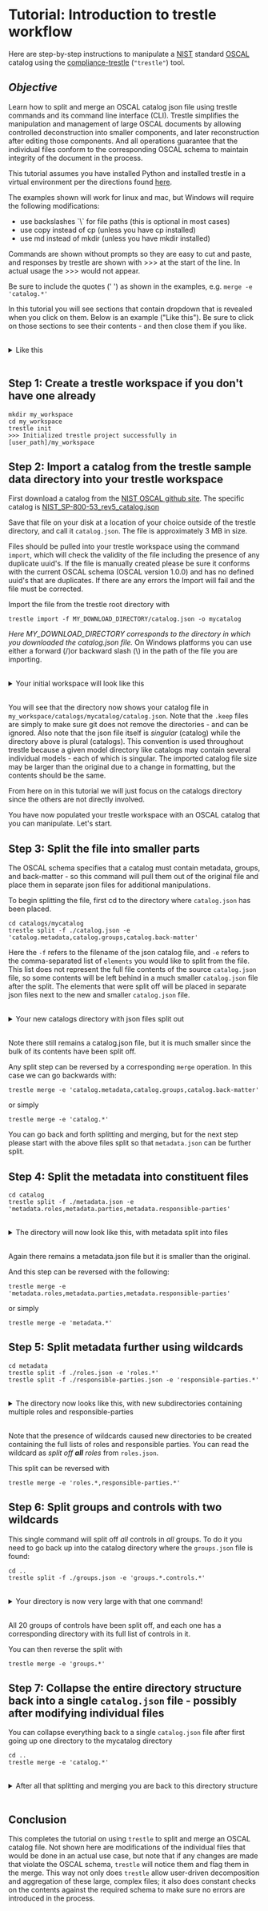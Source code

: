 # Tutorial: Introduction to trestle workflow

Here are step-by-step instructions to manipulate a [NIST](https://www.nist.gov/) standard [OSCAL](https://pages.nist.gov/OSCAL/) catalog using the [compliance-trestle](https://ibm.github.io/compliance-trestle/) (`"trestle"`) tool.

## *Objective*

Learn how to split and merge an OSCAL catalog json file using trestle commands and its command line interface (CLI).  Trestle simplifies the manipulation and management of large OSCAL documents by allowing controlled deconstruction into smaller components, and later reconstruction after editing those components.  And all operations guarantee that the individual files conform to the corresponding OSCAL schema to maintain integrity of the document in the process.

This tutorial assumes you have installed Python and installed trestle in a virtual environment per the directions found [here](../python_trestle_setup.md).

The examples shown will work for linux and mac, but Windows will require the following modifications:

<ul>
<li>use backslashes `\` for file paths (this is optional in most cases)
<li>use copy instead of cp (unless you have cp installed)
<li>use md instead of mkdir (unless you have mkdir installed)
</ul>

Commands are shown without prompts so they are easy to cut and paste, and responses by trestle are shown with >>> at the start of the line.  In actual usage the >>> would not appear.

Be sure to include the quotes (' ') as shown in the examples, e.g. ```merge -e 'catalog.*'```

In this tutorial you will see sections that contain dropdown that is revealed when you click on them.  Below is an example ("Like this").  Be sure to click on those sections to see their contents - and then close them if you like.

<br>
<details>
<summary>Like this</summary>

```

more
information
in
here

```

</details>
<br>

## Step 1: Create a trestle workspace if you don't have one already

```
mkdir my_workspace
cd my_workspace
trestle init
>>> Initialized trestle project successfully in [user_path]/my_workspace
```

## Step 2: Import a catalog from the trestle sample data directory into your trestle workspace

First download a catalog from the [NIST OSCAL github site](https://github.com/usnistgov/OSCAL).  The specific catalog is [NIST_SP-800-53_rev5_catalog.json](https://raw.githubusercontent.com/usnistgov/oscal-content/master/nist.gov/SP800-53/rev5/json/NIST_SP-800-53_rev5_catalog.json)

Save that file on your disk at a location of your choice outside of the trestle directory, and call it `catalog.json`.  The file is approximately 3 MB in size.

Files should be pulled into your trestle workspace using the command `import`, which will check the
validity of the file including the presence of any duplicate uuid's.  If the file is manually created
please be sure it conforms with the current OSCAL schema (OSCAL version 1.0.0) and has no defined uuid's that are duplicates.
If there are any errors the Import will fail and the file must be corrected.

Import the file from the trestle root directory with

```
trestle import -f MY_DOWNLOAD_DIRECTORY/catalog.json -o mycatalog
```

*Here MY_DOWNLOAD_DIRECTORY corresponds to the directory in which you downloaded the catalog.json file.*  On Windows platforms you can use either a forward (/)or backward slash (\\) in the path of the file you are importing.

<br>
<details>
<summary>Your initial workspace will look like this</summary>

```
my_workspace
 ┣ .trestle
 ┃ ┣ .keep
 ┃ ┗ config.ini
 ┣ assessment-plans
 ┃ ┗ .keep
 ┣ assessment-results
 ┃ ┗ .keep
 ┣ catalogs
 ┃ ┣ mycatalog
 ┃ ┃ ┗ catalog.json
 ┃ ┗ .keep
 ┣ component-definitions
 ┃ ┗ .keep
 ┣ dist
 ┃ ┣ assessment-plans
 ┃ ┃ ┗ .keep
 ┃ ┣ assessment-results
 ┃ ┃ ┗ .keep
 ┃ ┣ catalogs
 ┃ ┃ ┗ .keep
 ┃ ┣ component-definitions
 ┃ ┃ ┗ .keep
 ┃ ┣ plan-of-action-and-milestones
 ┃ ┃ ┗ .keep
 ┃ ┣ profiles
 ┃ ┃ ┗ .keep
 ┃ ┣ system-security-plans
 ┃ ┃ ┗ .keep
 ┃ ┗ target-definitions
 ┃ ┃ ┗ .keep
 ┣ plan-of-action-and-milestones
 ┃ ┗ .keep
 ┣ profiles
 ┃ ┗ .keep
 ┣ system-security-plans
 ┃ ┗ .keep
 ┗ target-definitions
 ┃ ┗ .keep
```

</details>
<br>

You will see that the directory now shows your catalog file in `my_workspace/catalogs/mycatalog/catalog.json`.  Note that the `.keep` files are simply to make sure git does not remove the directories - and can be ignored.  Also note that the json file itself is *singular* (catalog) while the directory above is plural (catalogs).  This convention is used throughout trestle because a given model directory like catalogs may contain several individual models - each of which is singular.  The imported catalog file size may be larger than the original due to a change in formatting, but the contents should be the same.

From here on in this tutorial we will just focus on the catalogs directory since the others are not directly involved.

You have now populated your trestle workspace with an OSCAL catalog that you can manipulate.  Let's start.

## Step 3: Split the file into smaller parts

The OSCAL schema specifies that a catalog must contain metadata, groups, and back-matter - so this command will pull them out of the original file and place them in separate json files for additional manipulations.

To begin splitting the file, first cd to the directory where `catalog.json` has been placed.

```
cd catalogs/mycatalog
trestle split -f ./catalog.json -e 'catalog.metadata,catalog.groups,catalog.back-matter'
```

Here the `-f` refers to the filename of the json catalog file, and `-e` refers to the comma-separated list of `elements` you would like to split from the file.  This list does not represent the full file contents of the source `catalog.json` file, so some contents will be left behind in a much smaller `catalog.json` file after the split.  The elements that were split off will be placed in separate json files next to the new and smaller `catalog.json` file.

<br>
<details>
<summary>Your new catalogs directory with json files split out</summary>

```
catalogs
 ┗ mycatalog
 ┃ ┣ catalog
 ┃ ┃ ┣ back-matter.json
 ┃ ┃ ┣ groups.json
 ┃ ┃ ┗ metadata.json
 ┃ ┗ catalog.json
```

</details>
<br>

Note there still remains a catalog.json file, but it is much smaller since the bulk of its contents have been split off.

Any split step can be reversed by a corresponding `merge` operation.  In this case we can go backwards with:

```
trestle merge -e 'catalog.metadata,catalog.groups,catalog.back-matter'
```

or simply

```
trestle merge -e 'catalog.*'
```

You can go back and forth splitting and merging, but for the next step please start with the above files split so that `metadata.json` can be further split.

## Step 4: Split the metadata into constituent files

```
cd catalog
trestle split -f ./metadata.json -e 'metadata.roles,metadata.parties,metadata.responsible-parties'
```

<br>
<details>
<summary>The directory will now look like this, with metadata split into files</summary>

```

catalogs
 ┗ mycatalog
 ┃ ┣ catalog
 ┃ ┃ ┣ metadata
 ┃ ┃ ┃ ┣ parties.json
 ┃ ┃ ┃ ┣ responsible-parties.json
 ┃ ┃ ┃ ┗ roles.json
 ┃ ┃ ┣ back-matter.json
 ┃ ┃ ┣ groups.json
 ┃ ┃ ┗ metadata.json
 ┃ ┗ catalog.json

```

</details>
<br>

Again there remains a metadata.json file but it is smaller than the original.

And this step can be reversed with the following:

```
trestle merge -e 'metadata.roles,metadata.parties,metadata.responsible-parties'
```

or simply

```
trestle merge -e 'metadata.*'
```

## Step 5: Split metadata further using wildcards

```
cd metadata
trestle split -f ./roles.json -e 'roles.*'
trestle split -f ./responsible-parties.json -e 'responsible-parties.*'
```

<br>
<details>
<summary>The directory now looks like this, with new subdirectories containing multiple roles and responsible-parties</summary>

```

catalogs
 ┗ mycatalog
 ┃ ┣ catalog
 ┃ ┃ ┣ metadata
 ┃ ┃ ┃ ┣ responsible-parties
 ┃ ┃ ┃ ┃ ┣ contact__responsible-party.json
 ┃ ┃ ┃ ┃ ┗ creator__responsible-party.json
 ┃ ┃ ┃ ┣ roles
 ┃ ┃ ┃ ┃ ┣ 00000__role.json
 ┃ ┃ ┃ ┃ ┗ 00001__role.json
 ┃ ┃ ┃ ┗ parties.json
 ┃ ┃ ┣ back-matter.json
 ┃ ┃ ┣ groups.json
 ┃ ┃ ┗ metadata.json
 ┃ ┗ catalog.json

```

</details>
<br>

Note that the presence of wildcards caused new directories to be created containing the full lists of roles and responsible parties.  You can read the wildcard as *split off **all** roles* from `roles.json`.

This split can be reversed with

```
trestle merge -e 'roles.*,responsible-parties.*'
```

## Step 6: Split groups and controls with two wildcards

This single command will split off *all* controls in *all* groups.  To do it you need to go back up into the catalog directory where the `groups.json` file is found:

```
cd ..
trestle split -f ./groups.json -e 'groups.*.controls.*'
```

<br>
<details>
<summary>Your directory is now very large with that one command!</summary>

```

catalogs
 ┗ mycatalog
 ┃ ┣ catalog
 ┃ ┃ ┣ groups
 ┃ ┃ ┃ ┣ 00000__group
 ┃ ┃ ┃ ┃ ┗ controls
 ┃ ┃ ┃ ┃ ┃ ┣ 00000__control.json
 ┃ ┃ ┃ ┃ ┃ ┣ 00001__control.json
 ┃ ┃ ┃ ┃ ┃ ┣ 00002__control.json
 ┃ ┃ ┃ ┃ ┃ ┣ 00003__control.json
 ┃ ┃ ┃ ┃ ┃ ┣ 00004__control.json
 ┃ ┃ ┃ ┃ ┃ ┣ 00005__control.json
 ┃ ┃ ┃ ┃ ┃ ┣ 00006__control.json
 ┃ ┃ ┃ ┃ ┃ ┣ 00007__control.json
 ┃ ┃ ┃ ┃ ┃ ┣ 00008__control.json
 ┃ ┃ ┃ ┃ ┃ ┣ 00009__control.json
 ┃ ┃ ┃ ┃ ┃ ┣ 00010__control.json
 ┃ ┃ ┃ ┃ ┃ ┣ 00011__control.json
 ┃ ┃ ┃ ┃ ┃ ┣ 00012__control.json
 ┃ ┃ ┃ ┃ ┃ ┣ 00013__control.json
 ┃ ┃ ┃ ┃ ┃ ┣ 00014__control.json
 ┃ ┃ ┃ ┃ ┃ ┣ 00015__control.json
 ┃ ┃ ┃ ┃ ┃ ┣ 00016__control.json
 ┃ ┃ ┃ ┃ ┃ ┣ 00017__control.json
 ┃ ┃ ┃ ┃ ┃ ┣ 00018__control.json
 ┃ ┃ ┃ ┃ ┃ ┣ 00019__control.json
 ┃ ┃ ┃ ┃ ┃ ┣ 00020__control.json
 ┃ ┃ ┃ ┃ ┃ ┣ 00021__control.json
 ┃ ┃ ┃ ┃ ┃ ┣ 00022__control.json
 ┃ ┃ ┃ ┃ ┃ ┣ 00023__control.json
 ┃ ┃ ┃ ┃ ┃ ┗ 00024__control.json
 ┃ ┃ ┃ ┣ 00001__group
 ┃ ┃ ┃ ┃ ┗ controls
 ┃ ┃ ┃ ┃ ┃ ┣ 00000__control.json
 ┃ ┃ ┃ ┃ ┃ ┣ 00001__control.json
 ┃ ┃ ┃ ┃ ┃ ┣ 00002__control.json
 ┃ ┃ ┃ ┃ ┃ ┣ 00003__control.json
 ┃ ┃ ┃ ┃ ┃ ┣ 00004__control.json
 ┃ ┃ ┃ ┃ ┃ ┗ 00005__control.json
 ┃ ┃ ┃ ┣ 00002__group
 ┃ ┃ ┃ ┃ ┗ controls
 ┃ ┃ ┃ ┃ ┃ ┣ 00000__control.json
 ┃ ┃ ┃ ┃ ┃ ┣ 00001__control.json
 ┃ ┃ ┃ ┃ ┃ ┣ 00002__control.json
 ┃ ┃ ┃ ┃ ┃ ┣ 00003__control.json
 ┃ ┃ ┃ ┃ ┃ ┣ 00004__control.json
 ┃ ┃ ┃ ┃ ┃ ┣ 00005__control.json
 ┃ ┃ ┃ ┃ ┃ ┣ 00006__control.json
 ┃ ┃ ┃ ┃ ┃ ┣ 00007__control.json
 ┃ ┃ ┃ ┃ ┃ ┣ 00008__control.json
 ┃ ┃ ┃ ┃ ┃ ┣ 00009__control.json
 ┃ ┃ ┃ ┃ ┃ ┣ 00010__control.json
 ┃ ┃ ┃ ┃ ┃ ┣ 00011__control.json
 ┃ ┃ ┃ ┃ ┃ ┣ 00012__control.json
 ┃ ┃ ┃ ┃ ┃ ┣ 00013__control.json
 ┃ ┃ ┃ ┃ ┃ ┣ 00014__control.json
 ┃ ┃ ┃ ┃ ┃ ┗ 00015__control.json
 ┃ ┃ ┃ ┣ 00003__group
 ┃ ┃ ┃ ┃ ┗ controls
 ┃ ┃ ┃ ┃ ┃ ┣ 00000__control.json
 ┃ ┃ ┃ ┃ ┃ ┣ 00001__control.json
 ┃ ┃ ┃ ┃ ┃ ┣ 00002__control.json
 ┃ ┃ ┃ ┃ ┃ ┣ 00003__control.json
 ┃ ┃ ┃ ┃ ┃ ┣ 00004__control.json
 ┃ ┃ ┃ ┃ ┃ ┣ 00005__control.json
 ┃ ┃ ┃ ┃ ┃ ┣ 00006__control.json
 ┃ ┃ ┃ ┃ ┃ ┣ 00007__control.json
 ┃ ┃ ┃ ┃ ┃ ┗ 00008__control.json
 ┃ ┃ ┃ ┣ 00004__group
 ┃ ┃ ┃ ┃ ┗ controls
 ┃ ┃ ┃ ┃ ┃ ┣ 00000__control.json
 ┃ ┃ ┃ ┃ ┃ ┣ 00001__control.json
 ┃ ┃ ┃ ┃ ┃ ┣ 00002__control.json
 ┃ ┃ ┃ ┃ ┃ ┣ 00003__control.json
 ┃ ┃ ┃ ┃ ┃ ┣ 00004__control.json
 ┃ ┃ ┃ ┃ ┃ ┣ 00005__control.json
 ┃ ┃ ┃ ┃ ┃ ┣ 00006__control.json
 ┃ ┃ ┃ ┃ ┃ ┣ 00007__control.json
 ┃ ┃ ┃ ┃ ┃ ┣ 00008__control.json
 ┃ ┃ ┃ ┃ ┃ ┣ 00009__control.json
 ┃ ┃ ┃ ┃ ┃ ┣ 00010__control.json
 ┃ ┃ ┃ ┃ ┃ ┣ 00011__control.json
 ┃ ┃ ┃ ┃ ┃ ┣ 00012__control.json
 ┃ ┃ ┃ ┃ ┃ ┗ 00013__control.json
 ┃ ┃ ┃ ┣ 00005__group
 ┃ ┃ ┃ ┃ ┗ controls
 ┃ ┃ ┃ ┃ ┃ ┣ 00000__control.json
 ┃ ┃ ┃ ┃ ┃ ┣ 00001__control.json
 ┃ ┃ ┃ ┃ ┃ ┣ 00002__control.json
 ┃ ┃ ┃ ┃ ┃ ┣ 00003__control.json
 ┃ ┃ ┃ ┃ ┃ ┣ 00004__control.json
 ┃ ┃ ┃ ┃ ┃ ┣ 00005__control.json
 ┃ ┃ ┃ ┃ ┃ ┣ 00006__control.json
 ┃ ┃ ┃ ┃ ┃ ┣ 00007__control.json
 ┃ ┃ ┃ ┃ ┃ ┣ 00008__control.json
 ┃ ┃ ┃ ┃ ┃ ┣ 00009__control.json
 ┃ ┃ ┃ ┃ ┃ ┣ 00010__control.json
 ┃ ┃ ┃ ┃ ┃ ┣ 00011__control.json
 ┃ ┃ ┃ ┃ ┃ ┗ 00012__control.json
 ┃ ┃ ┃ ┣ 00006__group
 ┃ ┃ ┃ ┃ ┗ controls
 ┃ ┃ ┃ ┃ ┃ ┣ 00000__control.json
 ┃ ┃ ┃ ┃ ┃ ┣ 00001__control.json
 ┃ ┃ ┃ ┃ ┃ ┣ 00002__control.json
 ┃ ┃ ┃ ┃ ┃ ┣ 00003__control.json
 ┃ ┃ ┃ ┃ ┃ ┣ 00004__control.json
 ┃ ┃ ┃ ┃ ┃ ┣ 00005__control.json
 ┃ ┃ ┃ ┃ ┃ ┣ 00006__control.json
 ┃ ┃ ┃ ┃ ┃ ┣ 00007__control.json
 ┃ ┃ ┃ ┃ ┃ ┣ 00008__control.json
 ┃ ┃ ┃ ┃ ┃ ┣ 00009__control.json
 ┃ ┃ ┃ ┃ ┃ ┣ 00010__control.json
 ┃ ┃ ┃ ┃ ┃ ┗ 00011__control.json
 ┃ ┃ ┃ ┣ 00007__group
 ┃ ┃ ┃ ┃ ┗ controls
 ┃ ┃ ┃ ┃ ┃ ┣ 00000__control.json
 ┃ ┃ ┃ ┃ ┃ ┣ 00001__control.json
 ┃ ┃ ┃ ┃ ┃ ┣ 00002__control.json
 ┃ ┃ ┃ ┃ ┃ ┣ 00003__control.json
 ┃ ┃ ┃ ┃ ┃ ┣ 00004__control.json
 ┃ ┃ ┃ ┃ ┃ ┣ 00005__control.json
 ┃ ┃ ┃ ┃ ┃ ┣ 00006__control.json
 ┃ ┃ ┃ ┃ ┃ ┣ 00007__control.json
 ┃ ┃ ┃ ┃ ┃ ┣ 00008__control.json
 ┃ ┃ ┃ ┃ ┃ ┗ 00009__control.json
 ┃ ┃ ┃ ┣ 00008__group
 ┃ ┃ ┃ ┃ ┗ controls
 ┃ ┃ ┃ ┃ ┃ ┣ 00000__control.json
 ┃ ┃ ┃ ┃ ┃ ┣ 00001__control.json
 ┃ ┃ ┃ ┃ ┃ ┣ 00002__control.json
 ┃ ┃ ┃ ┃ ┃ ┣ 00003__control.json
 ┃ ┃ ┃ ┃ ┃ ┣ 00004__control.json
 ┃ ┃ ┃ ┃ ┃ ┣ 00005__control.json
 ┃ ┃ ┃ ┃ ┃ ┗ 00006__control.json
 ┃ ┃ ┃ ┣ 00009__group
 ┃ ┃ ┃ ┃ ┗ controls
 ┃ ┃ ┃ ┃ ┃ ┣ 00000__control.json
 ┃ ┃ ┃ ┃ ┃ ┣ 00001__control.json
 ┃ ┃ ┃ ┃ ┃ ┣ 00002__control.json
 ┃ ┃ ┃ ┃ ┃ ┣ 00003__control.json
 ┃ ┃ ┃ ┃ ┃ ┣ 00004__control.json
 ┃ ┃ ┃ ┃ ┃ ┣ 00005__control.json
 ┃ ┃ ┃ ┃ ┃ ┣ 00006__control.json
 ┃ ┃ ┃ ┃ ┃ ┗ 00007__control.json
 ┃ ┃ ┃ ┣ 00010__group
 ┃ ┃ ┃ ┃ ┗ controls
 ┃ ┃ ┃ ┃ ┃ ┣ 00000__control.json
 ┃ ┃ ┃ ┃ ┃ ┣ 00001__control.json
 ┃ ┃ ┃ ┃ ┃ ┣ 00002__control.json
 ┃ ┃ ┃ ┃ ┃ ┣ 00003__control.json
 ┃ ┃ ┃ ┃ ┃ ┣ 00004__control.json
 ┃ ┃ ┃ ┃ ┃ ┣ 00005__control.json
 ┃ ┃ ┃ ┃ ┃ ┣ 00006__control.json
 ┃ ┃ ┃ ┃ ┃ ┣ 00007__control.json
 ┃ ┃ ┃ ┃ ┃ ┣ 00008__control.json
 ┃ ┃ ┃ ┃ ┃ ┣ 00009__control.json
 ┃ ┃ ┃ ┃ ┃ ┣ 00010__control.json
 ┃ ┃ ┃ ┃ ┃ ┣ 00011__control.json
 ┃ ┃ ┃ ┃ ┃ ┣ 00012__control.json
 ┃ ┃ ┃ ┃ ┃ ┣ 00013__control.json
 ┃ ┃ ┃ ┃ ┃ ┣ 00014__control.json
 ┃ ┃ ┃ ┃ ┃ ┣ 00015__control.json
 ┃ ┃ ┃ ┃ ┃ ┣ 00016__control.json
 ┃ ┃ ┃ ┃ ┃ ┣ 00017__control.json
 ┃ ┃ ┃ ┃ ┃ ┣ 00018__control.json
 ┃ ┃ ┃ ┃ ┃ ┣ 00019__control.json
 ┃ ┃ ┃ ┃ ┃ ┣ 00020__control.json
 ┃ ┃ ┃ ┃ ┃ ┣ 00021__control.json
 ┃ ┃ ┃ ┃ ┃ ┗ 00022__control.json
 ┃ ┃ ┃ ┣ 00011__group
 ┃ ┃ ┃ ┃ ┗ controls
 ┃ ┃ ┃ ┃ ┃ ┣ 00000__control.json
 ┃ ┃ ┃ ┃ ┃ ┣ 00001__control.json
 ┃ ┃ ┃ ┃ ┃ ┣ 00002__control.json
 ┃ ┃ ┃ ┃ ┃ ┣ 00003__control.json
 ┃ ┃ ┃ ┃ ┃ ┣ 00004__control.json
 ┃ ┃ ┃ ┃ ┃ ┣ 00005__control.json
 ┃ ┃ ┃ ┃ ┃ ┣ 00006__control.json
 ┃ ┃ ┃ ┃ ┃ ┣ 00007__control.json
 ┃ ┃ ┃ ┃ ┃ ┣ 00008__control.json
 ┃ ┃ ┃ ┃ ┃ ┣ 00009__control.json
 ┃ ┃ ┃ ┃ ┃ ┗ 00010__control.json
 ┃ ┃ ┃ ┣ 00012__group
 ┃ ┃ ┃ ┃ ┗ controls
 ┃ ┃ ┃ ┃ ┃ ┣ 00000__control.json
 ┃ ┃ ┃ ┃ ┃ ┣ 00001__control.json
 ┃ ┃ ┃ ┃ ┃ ┣ 00002__control.json
 ┃ ┃ ┃ ┃ ┃ ┣ 00003__control.json
 ┃ ┃ ┃ ┃ ┃ ┣ 00004__control.json
 ┃ ┃ ┃ ┃ ┃ ┣ 00005__control.json
 ┃ ┃ ┃ ┃ ┃ ┣ 00006__control.json
 ┃ ┃ ┃ ┃ ┃ ┣ 00007__control.json
 ┃ ┃ ┃ ┃ ┃ ┣ 00008__control.json
 ┃ ┃ ┃ ┃ ┃ ┣ 00009__control.json
 ┃ ┃ ┃ ┃ ┃ ┣ 00010__control.json
 ┃ ┃ ┃ ┃ ┃ ┣ 00011__control.json
 ┃ ┃ ┃ ┃ ┃ ┣ 00012__control.json
 ┃ ┃ ┃ ┃ ┃ ┣ 00013__control.json
 ┃ ┃ ┃ ┃ ┃ ┣ 00014__control.json
 ┃ ┃ ┃ ┃ ┃ ┣ 00015__control.json
 ┃ ┃ ┃ ┃ ┃ ┣ 00016__control.json
 ┃ ┃ ┃ ┃ ┃ ┣ 00017__control.json
 ┃ ┃ ┃ ┃ ┃ ┣ 00018__control.json
 ┃ ┃ ┃ ┃ ┃ ┣ 00019__control.json
 ┃ ┃ ┃ ┃ ┃ ┣ 00020__control.json
 ┃ ┃ ┃ ┃ ┃ ┣ 00021__control.json
 ┃ ┃ ┃ ┃ ┃ ┣ 00022__control.json
 ┃ ┃ ┃ ┃ ┃ ┣ 00023__control.json
 ┃ ┃ ┃ ┃ ┃ ┣ 00024__control.json
 ┃ ┃ ┃ ┃ ┃ ┣ 00025__control.json
 ┃ ┃ ┃ ┃ ┃ ┣ 00026__control.json
 ┃ ┃ ┃ ┃ ┃ ┣ 00027__control.json
 ┃ ┃ ┃ ┃ ┃ ┣ 00028__control.json
 ┃ ┃ ┃ ┃ ┃ ┣ 00029__control.json
 ┃ ┃ ┃ ┃ ┃ ┣ 00030__control.json
 ┃ ┃ ┃ ┃ ┃ ┗ 00031__control.json
 ┃ ┃ ┃ ┣ 00013__group
 ┃ ┃ ┃ ┃ ┗ controls
 ┃ ┃ ┃ ┃ ┃ ┣ 00000__control.json
 ┃ ┃ ┃ ┃ ┃ ┣ 00001__control.json
 ┃ ┃ ┃ ┃ ┃ ┣ 00002__control.json
 ┃ ┃ ┃ ┃ ┃ ┣ 00003__control.json
 ┃ ┃ ┃ ┃ ┃ ┣ 00004__control.json
 ┃ ┃ ┃ ┃ ┃ ┣ 00005__control.json
 ┃ ┃ ┃ ┃ ┃ ┣ 00006__control.json
 ┃ ┃ ┃ ┃ ┃ ┣ 00007__control.json
 ┃ ┃ ┃ ┃ ┃ ┗ 00008__control.json
 ┃ ┃ ┃ ┣ 00014__group
 ┃ ┃ ┃ ┃ ┗ controls
 ┃ ┃ ┃ ┃ ┃ ┣ 00000__control.json
 ┃ ┃ ┃ ┃ ┃ ┣ 00001__control.json
 ┃ ┃ ┃ ┃ ┃ ┣ 00002__control.json
 ┃ ┃ ┃ ┃ ┃ ┣ 00003__control.json
 ┃ ┃ ┃ ┃ ┃ ┣ 00004__control.json
 ┃ ┃ ┃ ┃ ┃ ┣ 00005__control.json
 ┃ ┃ ┃ ┃ ┃ ┣ 00006__control.json
 ┃ ┃ ┃ ┃ ┃ ┗ 00007__control.json
 ┃ ┃ ┃ ┣ 00015__group
 ┃ ┃ ┃ ┃ ┗ controls
 ┃ ┃ ┃ ┃ ┃ ┣ 00000__control.json
 ┃ ┃ ┃ ┃ ┃ ┣ 00001__control.json
 ┃ ┃ ┃ ┃ ┃ ┣ 00002__control.json
 ┃ ┃ ┃ ┃ ┃ ┣ 00003__control.json
 ┃ ┃ ┃ ┃ ┃ ┣ 00004__control.json
 ┃ ┃ ┃ ┃ ┃ ┣ 00005__control.json
 ┃ ┃ ┃ ┃ ┃ ┣ 00006__control.json
 ┃ ┃ ┃ ┃ ┃ ┣ 00007__control.json
 ┃ ┃ ┃ ┃ ┃ ┣ 00008__control.json
 ┃ ┃ ┃ ┃ ┃ ┗ 00009__control.json
 ┃ ┃ ┃ ┣ 00016__group
 ┃ ┃ ┃ ┃ ┗ controls
 ┃ ┃ ┃ ┃ ┃ ┣ 00000__control.json
 ┃ ┃ ┃ ┃ ┃ ┣ 00001__control.json
 ┃ ┃ ┃ ┃ ┃ ┣ 00002__control.json
 ┃ ┃ ┃ ┃ ┃ ┣ 00003__control.json
 ┃ ┃ ┃ ┃ ┃ ┣ 00004__control.json
 ┃ ┃ ┃ ┃ ┃ ┣ 00005__control.json
 ┃ ┃ ┃ ┃ ┃ ┣ 00006__control.json
 ┃ ┃ ┃ ┃ ┃ ┣ 00007__control.json
 ┃ ┃ ┃ ┃ ┃ ┣ 00008__control.json
 ┃ ┃ ┃ ┃ ┃ ┣ 00009__control.json
 ┃ ┃ ┃ ┃ ┃ ┣ 00010__control.json
 ┃ ┃ ┃ ┃ ┃ ┣ 00011__control.json
 ┃ ┃ ┃ ┃ ┃ ┣ 00012__control.json
 ┃ ┃ ┃ ┃ ┃ ┣ 00013__control.json
 ┃ ┃ ┃ ┃ ┃ ┣ 00014__control.json
 ┃ ┃ ┃ ┃ ┃ ┣ 00015__control.json
 ┃ ┃ ┃ ┃ ┃ ┣ 00016__control.json
 ┃ ┃ ┃ ┃ ┃ ┣ 00017__control.json
 ┃ ┃ ┃ ┃ ┃ ┣ 00018__control.json
 ┃ ┃ ┃ ┃ ┃ ┣ 00019__control.json
 ┃ ┃ ┃ ┃ ┃ ┣ 00020__control.json
 ┃ ┃ ┃ ┃ ┃ ┣ 00021__control.json
 ┃ ┃ ┃ ┃ ┃ ┗ 00022__control.json
 ┃ ┃ ┃ ┣ 00017__group
 ┃ ┃ ┃ ┃ ┗ controls
 ┃ ┃ ┃ ┃ ┃ ┣ 00000__control.json
 ┃ ┃ ┃ ┃ ┃ ┣ 00001__control.json
 ┃ ┃ ┃ ┃ ┃ ┣ 00002__control.json
 ┃ ┃ ┃ ┃ ┃ ┣ 00003__control.json
 ┃ ┃ ┃ ┃ ┃ ┣ 00004__control.json
 ┃ ┃ ┃ ┃ ┃ ┣ 00005__control.json
 ┃ ┃ ┃ ┃ ┃ ┣ 00006__control.json
 ┃ ┃ ┃ ┃ ┃ ┣ 00007__control.json
 ┃ ┃ ┃ ┃ ┃ ┣ 00008__control.json
 ┃ ┃ ┃ ┃ ┃ ┣ 00009__control.json
 ┃ ┃ ┃ ┃ ┃ ┣ 00010__control.json
 ┃ ┃ ┃ ┃ ┃ ┣ 00011__control.json
 ┃ ┃ ┃ ┃ ┃ ┣ 00012__control.json
 ┃ ┃ ┃ ┃ ┃ ┣ 00013__control.json
 ┃ ┃ ┃ ┃ ┃ ┣ 00014__control.json
 ┃ ┃ ┃ ┃ ┃ ┣ 00015__control.json
 ┃ ┃ ┃ ┃ ┃ ┣ 00016__control.json
 ┃ ┃ ┃ ┃ ┃ ┣ 00017__control.json
 ┃ ┃ ┃ ┃ ┃ ┣ 00018__control.json
 ┃ ┃ ┃ ┃ ┃ ┣ 00019__control.json
 ┃ ┃ ┃ ┃ ┃ ┣ 00020__control.json
 ┃ ┃ ┃ ┃ ┃ ┣ 00021__control.json
 ┃ ┃ ┃ ┃ ┃ ┣ 00022__control.json
 ┃ ┃ ┃ ┃ ┃ ┣ 00023__control.json
 ┃ ┃ ┃ ┃ ┃ ┣ 00024__control.json
 ┃ ┃ ┃ ┃ ┃ ┣ 00025__control.json
 ┃ ┃ ┃ ┃ ┃ ┣ 00026__control.json
 ┃ ┃ ┃ ┃ ┃ ┣ 00027__control.json
 ┃ ┃ ┃ ┃ ┃ ┣ 00028__control.json
 ┃ ┃ ┃ ┃ ┃ ┣ 00029__control.json
 ┃ ┃ ┃ ┃ ┃ ┣ 00030__control.json
 ┃ ┃ ┃ ┃ ┃ ┣ 00031__control.json
 ┃ ┃ ┃ ┃ ┃ ┣ 00032__control.json
 ┃ ┃ ┃ ┃ ┃ ┣ 00033__control.json
 ┃ ┃ ┃ ┃ ┃ ┣ 00034__control.json
 ┃ ┃ ┃ ┃ ┃ ┣ 00035__control.json
 ┃ ┃ ┃ ┃ ┃ ┣ 00036__control.json
 ┃ ┃ ┃ ┃ ┃ ┣ 00037__control.json
 ┃ ┃ ┃ ┃ ┃ ┣ 00038__control.json
 ┃ ┃ ┃ ┃ ┃ ┣ 00039__control.json
 ┃ ┃ ┃ ┃ ┃ ┣ 00040__control.json
 ┃ ┃ ┃ ┃ ┃ ┣ 00041__control.json
 ┃ ┃ ┃ ┃ ┃ ┣ 00042__control.json
 ┃ ┃ ┃ ┃ ┃ ┣ 00043__control.json
 ┃ ┃ ┃ ┃ ┃ ┣ 00044__control.json
 ┃ ┃ ┃ ┃ ┃ ┣ 00045__control.json
 ┃ ┃ ┃ ┃ ┃ ┣ 00046__control.json
 ┃ ┃ ┃ ┃ ┃ ┣ 00047__control.json
 ┃ ┃ ┃ ┃ ┃ ┣ 00048__control.json
 ┃ ┃ ┃ ┃ ┃ ┣ 00049__control.json
 ┃ ┃ ┃ ┃ ┃ ┗ 00050__control.json
 ┃ ┃ ┃ ┣ 00018__group
 ┃ ┃ ┃ ┃ ┗ controls
 ┃ ┃ ┃ ┃ ┃ ┣ 00000__control.json
 ┃ ┃ ┃ ┃ ┃ ┣ 00001__control.json
 ┃ ┃ ┃ ┃ ┃ ┣ 00002__control.json
 ┃ ┃ ┃ ┃ ┃ ┣ 00003__control.json
 ┃ ┃ ┃ ┃ ┃ ┣ 00004__control.json
 ┃ ┃ ┃ ┃ ┃ ┣ 00005__control.json
 ┃ ┃ ┃ ┃ ┃ ┣ 00006__control.json
 ┃ ┃ ┃ ┃ ┃ ┣ 00007__control.json
 ┃ ┃ ┃ ┃ ┃ ┣ 00008__control.json
 ┃ ┃ ┃ ┃ ┃ ┣ 00009__control.json
 ┃ ┃ ┃ ┃ ┃ ┣ 00010__control.json
 ┃ ┃ ┃ ┃ ┃ ┣ 00011__control.json
 ┃ ┃ ┃ ┃ ┃ ┣ 00012__control.json
 ┃ ┃ ┃ ┃ ┃ ┣ 00013__control.json
 ┃ ┃ ┃ ┃ ┃ ┣ 00014__control.json
 ┃ ┃ ┃ ┃ ┃ ┣ 00015__control.json
 ┃ ┃ ┃ ┃ ┃ ┣ 00016__control.json
 ┃ ┃ ┃ ┃ ┃ ┣ 00017__control.json
 ┃ ┃ ┃ ┃ ┃ ┣ 00018__control.json
 ┃ ┃ ┃ ┃ ┃ ┣ 00019__control.json
 ┃ ┃ ┃ ┃ ┃ ┣ 00020__control.json
 ┃ ┃ ┃ ┃ ┃ ┣ 00021__control.json
 ┃ ┃ ┃ ┃ ┃ ┗ 00022__control.json
 ┃ ┃ ┃ ┣ 00019__group
 ┃ ┃ ┃ ┃ ┗ controls
 ┃ ┃ ┃ ┃ ┃ ┣ 00000__control.json
 ┃ ┃ ┃ ┃ ┃ ┣ 00001__control.json
 ┃ ┃ ┃ ┃ ┃ ┣ 00002__control.json
 ┃ ┃ ┃ ┃ ┃ ┣ 00003__control.json
 ┃ ┃ ┃ ┃ ┃ ┣ 00004__control.json
 ┃ ┃ ┃ ┃ ┃ ┣ 00005__control.json
 ┃ ┃ ┃ ┃ ┃ ┣ 00006__control.json
 ┃ ┃ ┃ ┃ ┃ ┣ 00007__control.json
 ┃ ┃ ┃ ┃ ┃ ┣ 00008__control.json
 ┃ ┃ ┃ ┃ ┃ ┣ 00009__control.json
 ┃ ┃ ┃ ┃ ┃ ┣ 00010__control.json
 ┃ ┃ ┃ ┃ ┃ ┗ 00011__control.json
 ┃ ┃ ┃ ┣ 00000__group.json
 ┃ ┃ ┃ ┣ 00001__group.json
 ┃ ┃ ┃ ┣ 00002__group.json
 ┃ ┃ ┃ ┣ 00003__group.json
 ┃ ┃ ┃ ┣ 00004__group.json
 ┃ ┃ ┃ ┣ 00005__group.json
 ┃ ┃ ┃ ┣ 00006__group.json
 ┃ ┃ ┃ ┣ 00007__group.json
 ┃ ┃ ┃ ┣ 00008__group.json
 ┃ ┃ ┃ ┣ 00009__group.json
 ┃ ┃ ┃ ┣ 00010__group.json
 ┃ ┃ ┃ ┣ 00011__group.json
 ┃ ┃ ┃ ┣ 00012__group.json
 ┃ ┃ ┃ ┣ 00013__group.json
 ┃ ┃ ┃ ┣ 00014__group.json
 ┃ ┃ ┃ ┣ 00015__group.json
 ┃ ┃ ┃ ┣ 00016__group.json
 ┃ ┃ ┃ ┣ 00017__group.json
 ┃ ┃ ┃ ┣ 00018__group.json
 ┃ ┃ ┃ ┗ 00019__group.json
 ┃ ┃ ┣ metadata
 ┃ ┃ ┃ ┣ responsible-parties
 ┃ ┃ ┃ ┃ ┣ contact__responsible-party.json
 ┃ ┃ ┃ ┃ ┗ creator__responsible-party.json
 ┃ ┃ ┃ ┣ roles
 ┃ ┃ ┃ ┃ ┣ 00000__role.json
 ┃ ┃ ┃ ┃ ┗ 00001__role.json
 ┃ ┃ ┃ ┗ parties.json
 ┃ ┃ ┣ back-matter.json
 ┃ ┃ ┗ metadata.json
 ┃ ┗ catalog.json

```

</details>
<br>

All 20 groups of controls have been split off, and each one has a corresponding directory with its full list of controls in it.

You can then reverse the split with

```
trestle merge -e 'groups.*'
```

## Step 7: Collapse the entire directory structure back into a single `catalog.json` file - possibly after modifying individual files

You can collapse everything back to a single `catalog.json` file after first going up one directory to the mycatalog directory

```
cd ..
trestle merge -e 'catalog.*'
```

<br>
<details>
<summary>After all that splitting and merging you are back to this directory structure</summary>

```

catalogs
 ┗ mycatalog
 ┃ ┗ catalog.json

```

</details>
<br>

## Conclusion

This completes the tutorial on using `trestle` to split and merge an OSCAL catalog file.  Not shown here are modifications of the individual files that would be done in an actual use case, but note that if any changes are made that violate the OSCAL schema, `trestle` will notice them and flag them in the merge.  This way not only does `trestle` allow user-driven decomposition and aggregation of these large, complex files; it also does constant checks on the contents against the required schema to make sure no errors are introduced in the process.
